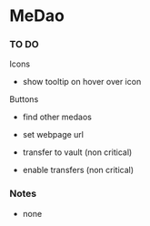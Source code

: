 # MeDao

### TO DO

Icons

- show tooltip on hover over icon

Buttons

- find other medaos
- set webpage url

- transfer to vault (non critical)
- enable transfers (non critical)

### Notes

- none